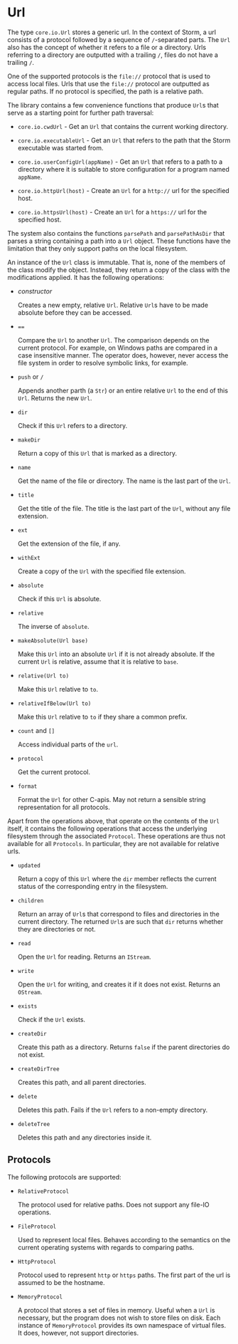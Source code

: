 Url
===

The type `core.io.Url` stores a generic url. In the context of Storm, a url consists of a protocol
followed by a sequence of `/`-separated parts. The `Url` also has the concept of whether it refers
to a file or a directory. Urls referring to a directory are outputted with a trailing `/`, files do
not have a trailing `/`.

One of the supported protocols is the `file://` protocol that is used to access local files. Urls
that use the `file://` protocol are outputted as regular paths. If no protocol is specified, the
path is a relative path.

The library contains a few convenience functions that produce `Url`s that serve as a starting point
for further path traversal:

- `core.io.cwdUrl` - Get an `Url` that contains the current working directory.

- `core.io.executableUrl` - Get an `Url` that refers to the path that the Storm executable was
  started from.

- `core.io.userConfigUrl(appName)` - Get an `Url` that refers to a path to a directory where it is
  suitable to store configuration for a program named `appName`.

- `core.io.httpUrl(host)` - Create an `Url` for a `http://` url for the specified host.

- `core.io.httpsUrl(host)` - Create an `Url` for a `https://` url for the specified host.


The system also contains the functions `parsePath` and `parsePathAsDir` that parses a string
containing a path into a `Url` object. These functions have the limitation that they only support
paths on the local filesystem.


An instance of the `Url` class is immutable. That is, none of the members of the class modify the
object. Instead, they return a copy of the class with the modifications applied. It has the
following operations:

- *constructor*

  Creates a new empty, relative `Url`. Relative `Url`s have to be made absolute before they can be
  accessed.

- `==`

  Compare the `Url` to another `Url`. The comparison depends on the current protocol. For example,
  on Windows paths are compared in a case insensitive manner. The operator does, however, never
  access the file system in order to resolve symbolic links, for example.

- `push` or `/`

  Appends another parth (a `Str`) or an entire relative `Url` to the end of this `Url`. Returns the
  new `Url`.

- `dir`

  Check if this `Url` refers to a directory.

- `makeDir`

  Return a copy of this `Url` that is marked as a directory.

- `name`

  Get the name of the file or directory. The name is the last part of the `Url`.

- `title`

  Get the title of the file. The title is the last part of the `Url`, without any file extension.

- `ext`

  Get the extension of the file, if any.

- `withExt`

  Create a copy of the `Url` with the specified file extension.

- `absolute`

  Check if this `Url` is absolute.

- `relative`

  The inverse of `absolute`.

- `makeAbsolute(Url base)`

  Make this `Url` into an absolute `Url` if it is not already absolute. If the current `Url` is
  relative, assume that it is relative to `base`.

- `relative(Url to)`

  Make this `Url` relative to `to`.

- `relativeIfBelow(Url to)`

  Make this `Url` relative to `to` if they share a common prefix.

- `count` and `[]`

  Access individual parts of the `url`.

- `protocol`

  Get the current protocol.

- `format`

  Format the `Url` for other C-apis. May not return a sensible string representation for all
  protocols.


Apart from the operations above, that operate on the contents of the `Url` itself, it contains the
following operations that access the underlying filesystem through the associated `Protocol`. These
operations are thus not available for all `Protocols`. In particular, they are not available for
relative urls.

- `updated`

  Return a copy of this `Url` where the `dir` member reflects the current status of the
  corresponding entry in the filesystem.

- `children`

  Return an array of `Url`s that correspond to files and directories in the current directory. The
  returned `Url`s are such that `dir` returns whether they are directories or not.

- `read`

  Open the `Url` for reading. Returns an `IStream`.

- `write`

  Open the `Url` for writing, and creates it if it does not exist. Returns an `OStream`.

- `exists`

  Check if the `Url` exists.

- `createDir`

  Create this path as a directory. Returns `false` if the parent directories do not exist.

- `createDirTree`

  Creates this path, and all parent directories.

- `delete`

  Deletes this path. Fails if the `Url` refers to a non-empty directory.

- `deleteTree`

  Deletes this path and any directories inside it.



Protocols
---------

The following protocols are supported:

- `RelativeProtocol`

  The protocol used for relative paths. Does not support any file-IO operations.

- `FileProtocol`

  Used to represent local files. Behaves according to the semantics on the current operating systems
  with regards to comparing paths.

- `HttpProtocol`

  Protocol used to represent `http` or `https` paths. The first part of the url is assumed to be the
  hostname.

- `MemoryProtocol`

  A protocol that stores a set of files in memory. Useful when a `Url` is necessary, but the program
  does not wish to store files on disk. Each instance of `MemoryProtocol` provides its own namespace
  of virtual files. It does, however, not support directories.
